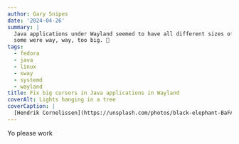 ```yaml
---
author: Gary Snipes
date: '2024-04-26'
summary: |
  Java applications under Wayland seemed to have all different sizes of cursors, but
  some were way, way, too big. 🐘
tags: 
  - fedora
  - java
  - linux
  - sway
  - systemd
  - wayland
title: Fix big cursors in Java applications in Wayland
coverAlt: Lights hanging in a tree
coverCaption: |
  [Hendrik Cornelissen](https://unsplash.com/photos/black-elephant-BaFAfMR6kF0) via Unsplash
---
```



Yo please work